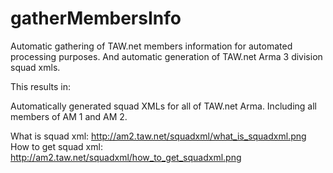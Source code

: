 # gatherMembersInfo
Automatic gathering of TAW.net members information for automated processing purposes. And automatic generation of TAW.net Arma 3 division squad xmls.


This results in:

Automatically generated squad XMLs for all of TAW.net Arma.
Including all members of AM 1 and AM 2.

What is squad xml: http://am2.taw.net/squadxml/what_is_squadxml.png
How to get squad xml: http://am2.taw.net/squadxml/how_to_get_squadxml.png